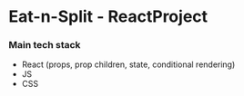 # Eat-n-Split - ReactProject

### Main tech stack

- React (props, prop children, state, conditional rendering)
- JS
- CSS
